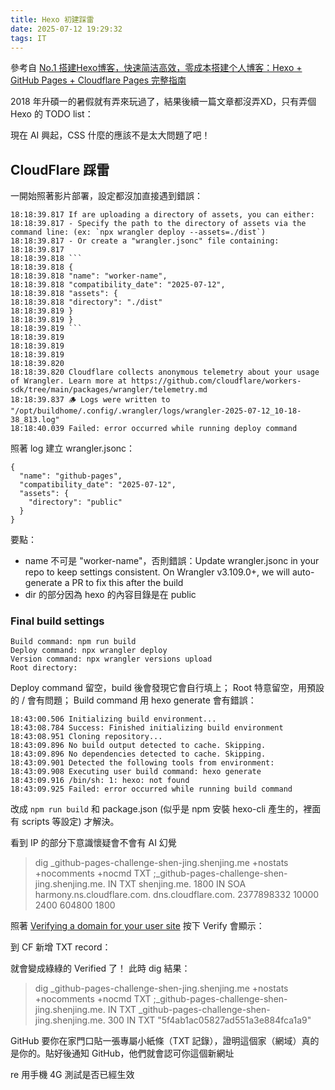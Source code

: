 ```yaml
---
title: Hexo 初建踩雷
date: 2025-07-12 19:29:32
tags: IT
---
```


參考自 [No.1 搭建Hexo博客，快速简洁高效，零成本搭建个人博客：Hexo + GitHub Pages + Cloudflare Pages 完整指南](https://youtu.be/GtYcFZ55GJI?si=a69eTVCjHsWetgPE)

2018 年升碩一的暑假就有弄來玩過了，結果後續一篇文章都沒弄XD，只有弄個 Hexo 的 TODO list：

現在 AI 興起，CSS 什麼的應該不是太大問題了吧！

## CloudFlare 踩雷

一開始照著影片部署，設定都沒加直接遇到錯誤：

```log
18:18:39.817 If are uploading a directory of assets, you can either:
18:18:39.817 - Specify the path to the directory of assets via the command line: (ex: `npx wrangler deploy --assets=./dist`)
18:18:39.817 - Or create a "wrangler.jsonc" file containing:
18:18:39.817
18:18:39.818 ```
18:18:39.818 {
18:18:39.818 "name": "worker-name",
18:18:39.818 "compatibility_date": "2025-07-12",
18:18:39.818 "assets": {
18:18:39.818 "directory": "./dist"
18:18:39.819 }
18:18:39.819 }
18:18:39.819 ```
18:18:39.819
18:18:39.819
18:18:39.819
18:18:39.820
18:18:39.820 Cloudflare collects anonymous telemetry about your usage of Wrangler. Learn more at https://github.com/cloudflare/workers-sdk/tree/main/packages/wrangler/telemetry.md
18:18:39.837 🪵 Logs were written to "/opt/buildhome/.config/.wrangler/logs/wrangler-2025-07-12_10-18-38_813.log"
18:18:40.039 Failed: error occurred while running deploy command
```

照著 log 建立 wrangler.jsonc：

```jsonc
{
  "name": "github-pages",
  "compatibility_date": "2025-07-12",
  "assets": {
    "directory": "public"
  }
}
```

要點：

- name 不可是 "worker-name"，否則錯誤：Update wrangler.jsonc in your repo to keep settings consistent. On Wrangler v3.109.0+, we will auto-generate a PR to fix this after the build
- dir 的部分因為 hexo 的內容目錄是在 public

### Final build settings

```log
Build command: npm run build
Deploy command: npx wrangler deploy
Version command: npx wrangler versions upload
Root directory:
```

Deploy command 留空，build 後會發現它會自行填上；
Root 特意留空，用預設的 / 會有問題；
Build command 用 hexo generate 會有錯誤：

```log
18:43:00.506 Initializing build environment...
18:43:08.784 Success: Finished initializing build environment
18:43:08.951 Cloning repository...
18:43:09.896 No build output detected to cache. Skipping.
18:43:09.896 No dependencies detected to cache. Skipping.
18:43:09.901 Detected the following tools from environment:
18:43:09.908 Executing user build command: hexo generate
18:43:09.916 /bin/sh: 1: hexo: not found
18:43:09.925 Failed: error occurred while running build command
```

改成 `npm run build` 和 package.json (似乎是 npm 安裝 hexo-cli 產生的，裡面有 scripts 等設定) 才解決。

看到 IP 的部分下意識懷疑會不會有 AI 幻覺

> dig _github-pages-challenge-shen-jing.shenjing.me +nostats +nocomments +nocmd TXT
;_github-pages-challenge-shen-jing.shenjing.me. IN TXT
shenjing.me.            1800    IN      SOA     harmony.ns.cloudflare.com. dns.cloudflare.com. 2377898332 10000 2400 604800 1800


照著 [Verifying a domain for your user site](https://docs.github.com/en/pages/configuring-a-custom-domain-for-your-github-pages-site/verifying-your-custom-domain-for-github-pages#verifying-a-domain-for-your-user-site)
按下 Verify 會顯示：

到 CF 新增 TXT record：

就會變成綠綠的 Verified 了！
此時 dig 結果：
> dig _github-pages-challenge-shen-jing.shenjing.me +nostats +nocomments +nocmd TXT
;_github-pages-challenge-shen-jing.shenjing.me. IN TXT
_github-pages-challenge-shen-jing.shenjing.me. 300 IN TXT "5f4ab1ac05827ad551a3e884fca1a9"

GitHub 要你在家門口貼一張專屬小紙條（TXT 記錄），證明這個家（網域）真的是你的。貼好後通知 GitHub，他們就會認可你這個新網址

re
用手機 4G 測試是否已經生效